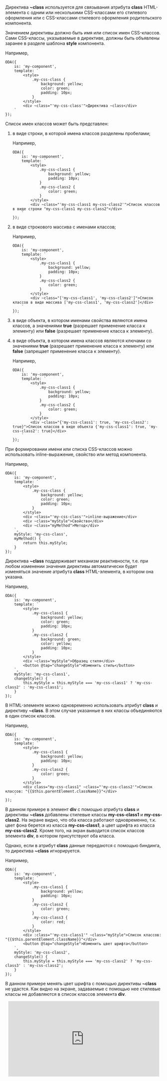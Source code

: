 ﻿Директива **~class** используется для связывания атрибута **class** HTML-элемента с одним или несколькими CSS-классами его стилевого оформления или с CSS-классами стилевого оформления родительского компонента.

Значением директивы должно быть имя или список имен CSS-классов. Сами CSS-классы, указываемые в директиве, должны быть объявлены заранее в разделе шаблона **style** компонента.

Например,

```javascript_run_edit_[my-component.js]
ODA({
    is: 'my-component',
    template: `
        <style>
            .my-css-class {
                background: yellow;
                color: green;
                padding: 10px;
            }
        </style>
        <div ~class="'my-css-class'">Директива ~class</div>
    `
});
```

Список имен классов может быть представлен:

1. в виде строки, в которой имена классов разделены пробелами;
    
    Например,
    
    ```javascript_run_edit_[my-component.js]
    ODA({
        is: 'my-component',
        template: `
            <style>
                .my-css-class1 {
                    background: yellow;
                    padding: 10px;
                }
                .my-css-class2 {
                    color: green;
                }
            </style>
            <div ~class="'my-css-class1 my-css-class2'">Список классов в виде строки "my-css-class1 my-css-class2"</div>
        `
    });
    ```

1. в виде строкового массива с именами классов;
    
    Например,
    
    ```javascript_run_edit_[my-component.js]
    ODA({
        is: 'my-component',
        template: `
            <style>
                .my-css-class1 {
                    background: yellow;
                    padding: 10px;
                }
                .my-css-class2 {
                    color: green;
                }
            </style>
            <div ~class="['my-css-class1', 'my-css-class2']">Список классов в виде массива ['my-css-class1', 'my-css-class2']</div>
        `
    });
    ```

1. в виде объекта, в котором именами свойства являются имена классов, а значениями **true** (разрешает применение класса к элементу) или **false** (разрешает применение класса к элементу).

1. в виде объекта, в котором имена классов являются ключами со значениями **true** (разрешает применение класса к элементу) или **false** (запрещает применение класса к элементу).
    
    Например,
    
    ```javascript_run_edit_[my-component.js]
    ODA({
        is: 'my-component',
        template: `
            <style>
                .my-css-class1 {
                    background: yellow;
                    padding: 10px;
                }
                .my-css-class2 {
                    color: green;
                }
            </style>
            <div ~class="{'my-css-class1': true, 'my-css-class2': true}">Список классов в виде объекта {'my-css-class1': true, 'my-css-class2': true}</div>
        `
    });
    ```

При формировании имени или списка CSS-классов можно использовать inline-выражение, свойство или метод компонента.

Например,

```javascript_run_edit_[my-component.js]
ODA({
    is: 'my-component',
    template: `
        <style>
            .my-css-class {
                background: yellow;
                color: green;
                padding: 10px;
            }
        </style>
        <div ~class="'my-css-class'">inline-выражение</div>
        <div ~class="myStyle">Свойство</div>
        <div ~class="myMethod">Метод</div>
    `,
    myStyle: 'my-css-class',
    myMethod() {
        return this.myStyle;
    }
});
```

Директива **~class** поддерживает механизм реактивности, т.е. при любом изменении значения директивы автоматически будет изменяться значение атрибута **class** HTML-элемента, в котором она указана.

Например,

```javascript_run_edit_[my-component.js]
ODA({
    is: 'my-component',
    template: `
        <style>
            .my-css-class1 {
                background: yellow;
                color: green;
                padding: 10px;
            }
            .my-css-class2 {
                background: green;
                color: yellow;
                padding: 10px;
            }
        </style>
        <div ~class="myStyle">Образец стиля</div>
        <button @tap="changeStyle">Изменить стиль</button>
    `,
    myStyle: 'my-css-class1',
    changeStyle() {
        this.myStyle = this.myStyle === 'my-css-class1' ? 'my-css-class2' : 'my-css-class1';
    }
});
```

В HTML-элементе можно одновременно использовать атрибут **class** и директиву **~class**. В этом случае указанные в них классы объединяются в один список классов.

Например,

```javascript_run_edit_[my-component.js]
ODA({
    is: 'my-component',
    template: `
        <style>
            .my-css-class1 {
                background: yellow;
                padding: 10px;
            }
            .my-css-class2 {
                color: green;
            }
        </style>
        <div class="my-css-class1" ~class="'my-css-class2'">Список классов: "{{$this.parentElement.className}}"</div>
    `
});
```

В данном примере в элемент **div** с помощью атрибута **class** и директивы **~class** добавлены стилевые классы **my-css-class1** и **my-css-class2**. На экране видно, что оба класса работают одновременно, т.к. цвет фона берется из класса **my-css-class1**, а цвет шрифта из класса **my-css-class2**. Кроме того, на экран выводится список классов элемента **div**, в котором присутствуют оба класса.

Однако, если в атрибут **class** данные передаются с помощью биндинга, то директива **~class** игнорируется.

Например,

```javascript_run_edit_error_[my-component.js]
ODA({
    is: 'my-component',
    template: `
        <style>
            .my-css-class1 {
                background: yellow;
                padding: 10px;
            }
            .my-css-class2 {
                color: green;
            }
            .my-css-class3 {
                color: red;
            }
        </style>
        <div :class="'my-css-class1'" ~class="myStyle">Список классов: "{{$this.parentElement.className}}"</div>
        <button @tap="changeStyle">Изменить цвет шрифта</button>
    `,
    myStyle: 'my-css-class2',
    changeStyle() {
        this.myStyle = this.myStyle === 'my-css-class2' ? 'my-css-class3' : 'my-css-class2';
    }
});
```

В данном примере менять цвет шрифта с помощью директивы **~class** не удастся. Как видно на экране, задаваемые с помощью нее стилевые классы не добавляются в список классов элемента **div**.

<div style="position:relative;padding-bottom:48%; margin:10px">
    <iframe src="https://www.youtube.com/embed/H43hAmTDLqM?start=0" frameborder="0" allow="accelerometer; autoplay; encrypted-media; gyroscope; picture-in-picture" allowfullscreen
    	style="position:absolute;width:100%;height:100%;"></iframe>
</div>

